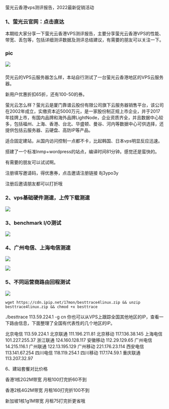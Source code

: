 萤光云香港vps测评报告，2022最新促销活动    

### 1、萤光云官网：点击直达

本期给大家分享一下萤光云香港VPS测评报告，主要分享萤光云香港VPS的性能、带宽、丢包等，包括详细测评数据及测评总结建议，有需要的朋友可以关注一下。
### pic

![](https://sway.office.com/s/tMptl8VlPh7KMtc9/images/Xhr0iEek0CAAMW)

###
荧光云的VPS云服务器怎么样，本站自行测试了一台萤光云香港地区的VPS云服务器。

新用户优惠折扣65折，还有100-50的券。

萤光云怎么样？萤光云是厦门靠谱云股份有限公司旗下云服务器销售平台，该公司在2002年成立，实缴资本近5000万元，是一家股份制正规上市企业，并于2017年挂牌上市，有国内品牌和海外品牌LightNode，企业资质齐全，并且数据中心较多，包括福州、上海、香港、台北、华盛顿、曼谷、河内等数据中心可供选择，还提供包括云服务器、云硬盘、高防IP等产品。

适合固定建站，从国内访问控制一点都不卡，比起韩国、日本vps明显反应迅速。

搭建了一个标准lnmp+wordpress的站点，编译时间81分钟。感觉还是蛮快的。

有需要的朋友可以试试啊。

注册填写邀请码，得优惠券，点击邀请注册链接 8j3ypo3y

注册后邀请朋友都可以打折哦

### 2、vps基础硬件测速，上传下载测速

![](https://sway.office.com/s/tMptl8VlPh7KMtc9/images/wiqFBN3HVXJWnU)


### 3、benchmark I/O测试
![](https://sway.office.com/s/tMptl8VlPh7KMtc9/images/ttxJSQAD7cQdoN)


### 4、广州电信、上海电信测速

![](https://sway.office.com/s/tMptl8VlPh7KMtc9/images/kFJ8gc5J9kaGF_)

![](https://sway.office.com/s/tMptl8VlPh7KMtc9/images/uNadOueKc32k7H)




### 5、不同运营商路由回程测试

![](https://sway.office.com/s/tMptl8VlPh7KMtc9/images/ttxJSQAD7cQdoN)

```
wget https://cdn.ipip.net/17mon/besttrace4linux.zip && unzip besttrace4linux.zip && chmod +x besttrace
```
./besttrace 113.59.224.1 -g cn
你也可以从VPS上跟踪全国其他地区的IP，查看一下路由信息，下面整理了全国有代表性的几个地区的IP。

北京电信 113.59.224.1
北京联通 111.196.211.81
北京移动 117.136.38.145
上海电信 101.227.255.37
浙江联通 124.160.128.117
安徽移动 112.29.129.65
广州电信 14.215.116.1
广州联通 122.13.195.129
广州移动 221.176.23.114
西安电信 113.141.67.254
四川电信 118.119.254.1
四川移动 117.174.59.1
重庆联通 113.207.32.97

6、建站套餐对比价格

香港1核2G2M带宽 月租100打完折60不到

香港2核4G2M带宽 月租160打完折100不到

新加坡1核1g1M带宽 月租75打完折更省哦
